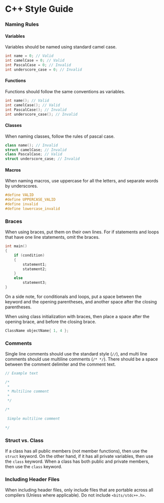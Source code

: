 # C++ Style Guide



### Naming Rules

#### Variables

Variables should be named using standard camel case.

```C++
int name = 0; // Valid
int camelCase = 0; // Valid
int PascalCase = 0; // Invalid
int underscore_case = 0; // Invalid
```

#### Functions
Functions should follow the same conventions as variables.

```C++
int name(); // Valid
int camelCase(); // Valid
int PascalCase(); // Invalid
int underscore_case(); // Invalid
```

#### Classes
When naming classes, follow the rules of pascal case.

```C++
class name(); // Invalid
struct camelCase; // Invalid
class PascalCase; // Valid
struct underscore_case; // Invalid
```

#### Macros
When naming macros, use uppercase for all the letters, and separate words by underscores.

```C++
#define VALID
#define UPPERCASE_VALID
#define invalid
#define lowercase_invalid
```

### Braces

When using braces, put them on their own lines. For if statements and loops that have one line statements, omit the braces.

```C++
int main()
{
    if (condition) 
    {
        statement1;
        statement2;
    }
    else
        statement3;
}
```

On a side note, for conditionals and loops, put a space between the keyword and the opening parentheses, and another space after the closing parentheses.

When using class initialization with braces, then place a space after the opening brace, and before the closing brace.

```C++
ClassName objectName{ 1, 4 };
```

### Comments
Single line comments should use the standard style (`//`), and multi line comments should use multiline comments (`/* */`). There should be a space between the comment delimiter and the comment text.

```C++
// Example text

/*
 *
 * Multiline comment
 *
 */
 
/*
 
 Simple multiline comment
 
*/
```

### Struct vs. Class
If a class has all public members (not member functions), then use the `struct` keyword. On the other hand, if it has all private variables, then use the `class` keyword.
When a class has both public and private members, then use the `class` keyword.

### Including Header Files
When including header files, only include files that are portable across all compilers (Unless where applicable). Do not include `<bits/stdc++.h>`.
